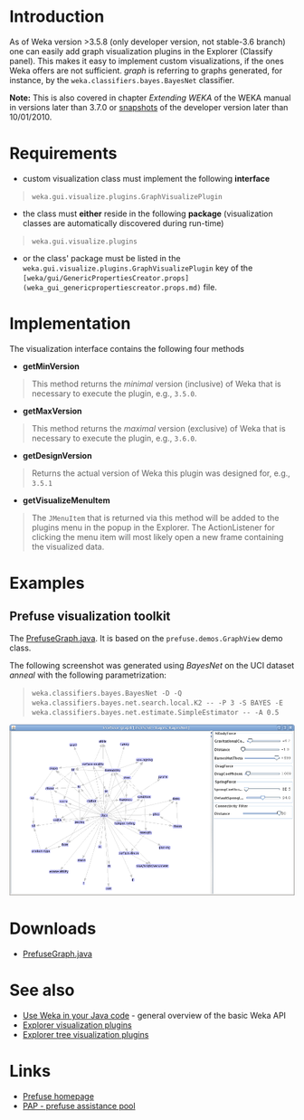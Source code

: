 

# Introduction
As of Weka version >3.5.8 (only developer version, not stable-3.6 branch) one can easily add graph visualization plugins in the Explorer (Classify panel). This makes it easy to implement custom visualizations, if the ones Weka offers are not sufficient. *graph* is referring to graphs generated, for instance, by the `weka.classifiers.bayes.BayesNet` classifier.

**Note:** This is also covered in chapter *Extending WEKA* of the WEKA manual in versions later than 3.7.0 or [snapshots](snapshots.md) of the developer version later than 10/01/2010.

# Requirements
* custom visualization class must implement the following **interface**
> `weka.gui.visualize.plugins.GraphVisualizePlugin`
* the class must **either** reside in the following **package** (visualization classes are automatically discovered during run-time)
> `weka.gui.visualize.plugins`
* or the class' package must be listed in the `weka.gui.visualize.plugins.GraphVisualizePlugin` key of the `[weka/gui/GenericPropertiesCreator.props](weka_gui_genericpropertiescreator.props.md)` file.

# Implementation
The visualization interface contains the following four methods

* **getMinVersion**
> This method returns the *minimal* version (inclusive) of Weka that is necessary to execute the plugin, e.g., `3.5.0`.
* **getMaxVersion**
> This method returns the *maximal* version (exclusive) of Weka that is necessary to execute the plugin, e.g., `3.6.0`.
* **getDesignVersion**
> Returns the actual version of Weka this plugin was designed for, e.g., `3.5.1`
* **getVisualizeMenuItem**
> The `JMenuItem` that is returned via this method will be added to the plugins menu in the popup in the Explorer. The ActionListener for clicking the menu item will most likely open a new frame containing the visualized data.

# Examples
## Prefuse visualization toolkit
The [PrefuseGraph.java](files/PrefuseGraph.java). It is based on the `prefuse.demos.GraphView` demo class.

The following screenshot was generated using *BayesNet* on the UCI dataset *anneal* with the following parametrization:

> `weka.classifiers.bayes.BayesNet -D -Q weka.classifiers.bayes.net.search.local.K2 -- -P 3 -S BAYES -E weka.classifiers.bayes.net.estimate.SimpleEstimator -- -A 0.5`

![Screenshot](img/PrefuseGraph.png)

# Downloads
* [PrefuseGraph.java](files/PrefuseGraph.java)

# See also
* [Use Weka in your Java code](use_weka_in_your_java_code.md) - general overview of the basic Weka API
* [Explorer visualization plugins](explorer_visualization_plugins.md)
* [Explorer tree visualization plugins](explorer_tree_visualization_plugins.md)

# Links
* [Prefuse homepage](http://prefuse.org/)
* [PAP - prefuse assistance pool](http://goosebumps4all.net/34all/bb/forumdisplay.php?fid=18)
